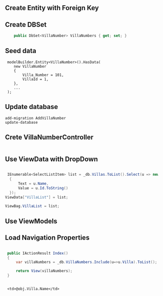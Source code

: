 ## Create Entity with Foreign Key


## Create DBSet
```cs
    public DbSet<VillaNumber> VillaNumbers { get; set; }
```

## Seed data
```
 modelBuilder.Entity<VillaNumber>().HasData(
    new VillaNumber
    {
        Villa_Number = 101,
        VillaId = 1,
    },
    ...
 );
```

## Update database
 ```
 add-migration AddVillaNumber
 update-database
 ```

## Crete VillaNumberController
```

```

## Use ViewData with DropDown
```cs

 IEnumerable<SelectListItem> list = _db.Villas.ToList().Select(u => new SelectListItem
  {
      Text = u.Name,
      Value = u.Id.ToString()
  });
ViewData["VillaList"] = list;

ViewBag.VillaList = list;

```

## Use ViewModels



## Load Navigation Properties
```cs

 public IActionResult Index()
 {
     var villaNumbers = _db.VillaNumbers.Include(u=>u.Villa).ToList();   // Load navigation properties

     return View(villaNumbers);
 }
 
```

```
 <td>@obj.Villa.Name</td>


```
